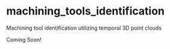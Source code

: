 # machining_tools_identification
Machining tool identification utilizing temporal 3D point clouds

Coming Soon!
